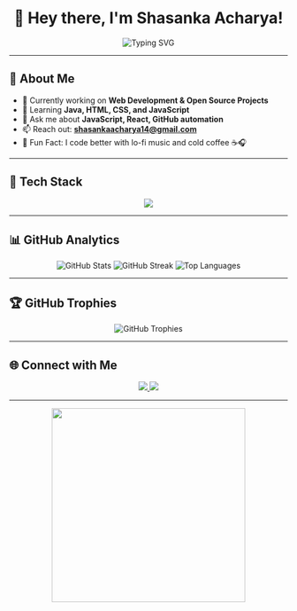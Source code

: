<h1 align="center">👋 Hey there, I'm Shasanka Acharya!</h1>

<p align="center">
  <img src="https://readme-typing-svg.herokuapp.com?font=Fira+Code&duration=3000&pause=1000&color=00F7FF&center=true&vCenter=true&width=435&lines=Web+Developer+%7C+Open+Source+Enthusiast;Learning+Java+%26+Front-End+Techs;Loves+Coding+at+Midnight+%F0%9F%8C%99;Building+Projects+that+Matter" alt="Typing SVG" />
</p>

---

## 🚀 About Me

- 🔭 Currently working on **Web Development & Open Source Projects**
- 🌱 Learning **Java, HTML, CSS, and JavaScript**
- 💬 Ask me about **JavaScript, React, GitHub automation**
- 📫 Reach out: **shasankaacharya14@gmail.com**
- 🎯 Fun Fact: I code better with lo-fi music and cold coffee ☕🎧

---

## 🧰 Tech Stack

<div align="center">
  <img src="https://skillicons.dev/icons?i=html,css,js,java,react,git,github,vscode,figma" />
</div>

---

## 📊 GitHub Analytics

<p align="center">
  <img src="https://github-readme-stats.vercel.app/api?username=Shasanka146&show_icons=true&theme=tokyonight" alt="GitHub Stats" />
  <img src="https://github-readme-streak-stats.herokuapp.com/?user=Shasanka146&theme=tokyonight" alt="GitHub Streak" />
  <img src="https://github-readme-stats.vercel.app/api/top-langs/?username=Shasanka146&layout=compact&theme=tokyonight" alt="Top Languages" />
</p>

---

## 🏆 GitHub Trophies

<p align="center">
  <img src="https://github-profile-trophy.vercel.app/?username=Shasanka146&theme=gruvbox&title=MultiLanguage,Commit,Repositories,Stars" alt="GitHub Trophies" />
</p>

---

## 🌐 Connect with Me

<p align="center">
  <a href="https://www.linkedin.com/in/shasanka-acharya-a36bb1318" target="_blank">
    <img src="https://img.shields.io/badge/LinkedIn-Connect-blue?style=for-the-badge&logo=linkedin" />
  </a>
  <a href="https://www.facebook.com/share/1Yw24v37yA/?mibextid=wxXfr" target="_blank">
    <img src="https://img.shields.io/badge/Portfolio-Website-green?style=for-the-badge&logo=web" />
  </a>
</p>

---

<p align="center">
  <img src="https://media.giphy.com/media/qgQUggAC3Pfv687qPC/giphy.gif" width="350" />
</p>
